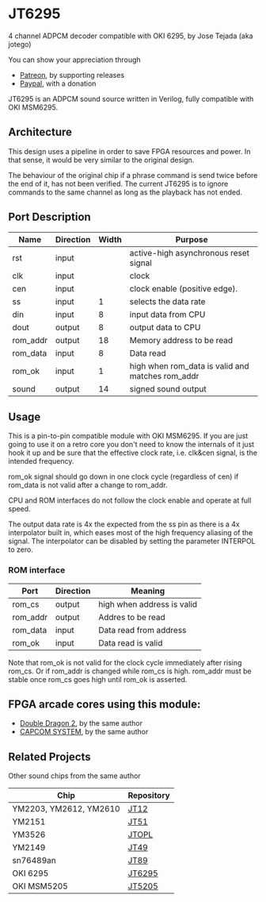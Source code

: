 # JT6295
4 channel ADPCM decoder compatible with OKI 6295, by Jose Tejada (aka jotego)

You can show your appreciation through
* [Patreon](https://patreon.com/topapate), by supporting releases
* [Paypal](https://paypal.me/topapate), with a donation

JT6295 is an ADPCM sound source written in Verilog, fully compatible with OKI MSM6295.

## Architecture

This design uses a pipeline in order to save FPGA resources and power. In that
sense, it would be very similar to the original design.

The behaviour of the original chip if a phrase command is send twice before the
end of it, has not been verified. The current JT6295 is to ignore commands to
the same channel as long as the playback has not ended.

## Port Description

Name     | Direction | Width | Purpose
---------|-----------|-------|--------------------------------------
rst      | input     |       | active-high asynchronous reset signal
clk      | input     |       | clock
cen      | input     |       | clock enable (positive edge).
ss       | input     | 1     | selects the data rate
din      | input     | 8     | input data from CPU
dout     | output    | 8     | output data to CPU
rom_addr | output    | 18    | Memory address to be read
rom_data | input     | 8     | Data read
rom_ok   | input     | 1     | high when rom_data is valid and matches rom_addr
sound    | output    | 14    | signed sound output

## Usage

This is a pin-to-pin compatible module with OKI MSM6295. If you are just going to use it on a retro core you don't need to know the internals of it just hook it up and be sure that the effective clock rate, i.e. clk&cen signal, is the intended frequency.

rom_ok signal should go down in one clock cycle (regardless of cen) if rom_data
is not valid after a change to rom_addr.

CPU and ROM interfaces do not follow the clock enable and operate at full speed.

The output data rate is 4x the expected from the ss pin as there is a 4x
interpolator built in, which eases most of the high frequency aliasing of the
signal. The interpolator can be disabled by setting the parameter INTERPOL to
zero.

### ROM interface

Port     | Direction | Meaning
---------|-----------|----------------------------
rom_cs   | output    | high when address is valid
rom_addr | output    | Addres to be read
rom_data | input     | Data read from address
rom_ok   | input     | Data read is valid

Note that rom_ok is not valid for the clock cycle immediately after rising rom_cs. Or if rom_addr is changed while rom_cs is high. rom_addr must be stable once rom_cs goes high until rom_ok is asserted.

## FPGA arcade cores using this module:

* [Double Dragon 2](https://github.com/jotego/jtdd), by the same author
* [CAPCOM SYSTEM](https://github.com/jotego/jtcps1), by the same author

## Related Projects

Other sound chips from the same author

Chip                   | Repository
-----------------------|------------
YM2203, YM2612, YM2610 | [JT12](https://github.com/jotego/jt12)
YM2151                 | [JT51](https://github.com/jotego/jt51)
YM3526                 | [JTOPL](https://github.com/jotego/jtopl)
YM2149                 | [JT49](https://github.com/jotego/jt49)
sn76489an              | [JT89](https://github.com/jotego/jt89)
OKI 6295               | [JT6295](https://github.com/jotego/jt6295)
OKI MSM5205            | [JT5205](https://github.com/jotego/jt5205)